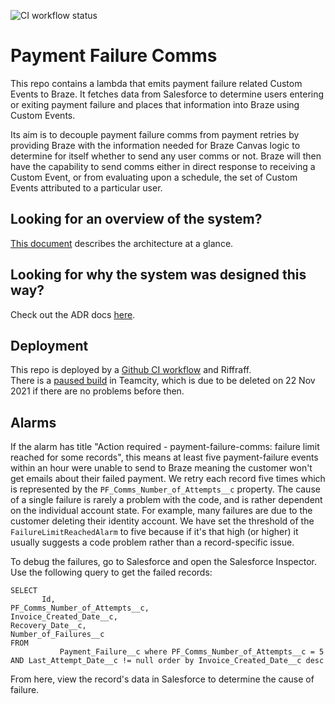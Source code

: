 ![CI workflow status](https://github.com/guardian/payment-failure-comms/actions/workflows/ci.yml/badge.svg)

# Payment Failure Comms

This repo contains a lambda that emits payment failure related Custom Events to Braze. It fetches data from Salesforce to determine users entering or exiting payment failure and places that information into Braze using Custom Events.

Its aim is to decouple payment failure comms from payment retries by providing Braze with the information needed for Braze Canvas logic to determine for itself whether to send any user comms or not. Braze will then have the capability to send comms either in direct response to receiving a Custom Event, or from evaluating upon a schedule, the set of Custom Events attributed to a particular user.

## Looking for an overview of the system?

[This document](https://docs.google.com/document/d/1it8R7ijGvAT79fcJmKTaBvo_ih4oJjCvCDO7EKh_R6Y/edit?usp=sharing) describes the architecture at a glance.

## Looking for why the system was designed this way?

Check out the ADR docs [here](https://drive.google.com/drive/folders/1UZ7_HDLACKOkOMos3j_7J4X0OJjwk97v?usp=sharing).

## Deployment

This repo is deployed by a [Github CI workflow](https://github.com/guardian/payment-failure-comms/blob/main/.github/workflows/ci.yml) and Riffraff.  
There is a [paused build](https://teamcity.gutools.co.uk/buildConfiguration/memsub_MembershipAdmin_Build?branch=%3Cdefault%3E&buildTypeTab=overview&mode=builds) in Teamcity, which is due to be deleted on 22 Nov 2021 if there are no problems before then.

## Alarms

If the alarm has title "Action required - payment-failure-comms: failure limit reached for some records", this means at least five payment-failure events within an hour were unable to send to Braze meaning the customer won't get emails about their failed payment. We retry each record five times which is represented by the `PF_Comms_Number_of_Attempts__c` property. The cause of a single failure is rarely a problem with the code, and is rather dependent on the individual account state. For example, many failures are due to the customer deleting their identity account. We have set the threshold of the `FailureLimitReachedAlarm` to five because if it's that high (or higher) it usually suggests a code problem rather than a record-specific issue.

To debug the failures, go to Salesforce and open the Salesforce Inspector. Use the following query to get the failed records:

```
SELECT
       Id,
PF_Comms_Number_of_Attempts__c,
Invoice_Created_Date__c,
Recovery_Date__c,
Number_of_Failures__c
FROM
           Payment_Failure__c where PF_Comms_Number_of_Attempts__c = 5 AND Last_Attempt_Date__c != null order by Invoice_Created_Date__c desc
```

From here, view the record's data in Salesforce to determine the cause of failure. 
